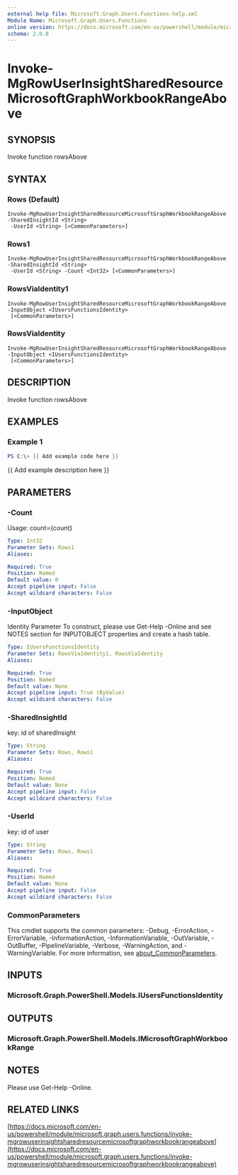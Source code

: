 ```yaml
---
external help file: Microsoft.Graph.Users.Functions-help.xml
Module Name: Microsoft.Graph.Users.Functions
online version: https://docs.microsoft.com/en-us/powershell/module/microsoft.graph.users.functions/invoke-mgrowuserinsightsharedresourcemicrosoftgraphworkbookrangeabove
schema: 2.0.0
---
```


# Invoke-MgRowUserInsightSharedResourceMicrosoftGraphWorkbookRangeAbove

## SYNOPSIS
Invoke function rowsAbove

## SYNTAX

### Rows (Default)
```
Invoke-MgRowUserInsightSharedResourceMicrosoftGraphWorkbookRangeAbove -SharedInsightId <String>
 -UserId <String> [<CommonParameters>]
```

### Rows1
```
Invoke-MgRowUserInsightSharedResourceMicrosoftGraphWorkbookRangeAbove -SharedInsightId <String>
 -UserId <String> -Count <Int32> [<CommonParameters>]
```

### RowsViaIdentity1
```
Invoke-MgRowUserInsightSharedResourceMicrosoftGraphWorkbookRangeAbove -InputObject <IUsersFunctionsIdentity>
 [<CommonParameters>]
```

### RowsViaIdentity
```
Invoke-MgRowUserInsightSharedResourceMicrosoftGraphWorkbookRangeAbove -InputObject <IUsersFunctionsIdentity>
 [<CommonParameters>]
```

## DESCRIPTION
Invoke function rowsAbove

## EXAMPLES

### Example 1
```powershell
PS C:\> {{ Add example code here }}
```

{{ Add example description here }}

## PARAMETERS

### -Count
Usage: count={count}

```yaml
Type: Int32
Parameter Sets: Rows1
Aliases:

Required: True
Position: Named
Default value: 0
Accept pipeline input: False
Accept wildcard characters: False
```

### -InputObject
Identity Parameter
To construct, please use Get-Help -Online and see NOTES section for INPUTOBJECT properties and create a hash table.

```yaml
Type: IUsersFunctionsIdentity
Parameter Sets: RowsViaIdentity1, RowsViaIdentity
Aliases:

Required: True
Position: Named
Default value: None
Accept pipeline input: True (ByValue)
Accept wildcard characters: False
```

### -SharedInsightId
key: id of sharedInsight

```yaml
Type: String
Parameter Sets: Rows, Rows1
Aliases:

Required: True
Position: Named
Default value: None
Accept pipeline input: False
Accept wildcard characters: False
```

### -UserId
key: id of user

```yaml
Type: String
Parameter Sets: Rows, Rows1
Aliases:

Required: True
Position: Named
Default value: None
Accept pipeline input: False
Accept wildcard characters: False
```

### CommonParameters
This cmdlet supports the common parameters: -Debug, -ErrorAction, -ErrorVariable, -InformationAction, -InformationVariable, -OutVariable, -OutBuffer, -PipelineVariable, -Verbose, -WarningAction, and -WarningVariable. For more information, see [about_CommonParameters](http://go.microsoft.com/fwlink/?LinkID=113216).

## INPUTS

### Microsoft.Graph.PowerShell.Models.IUsersFunctionsIdentity
## OUTPUTS

### Microsoft.Graph.PowerShell.Models.IMicrosoftGraphWorkbookRange
## NOTES
Please use Get-Help -Online.

## RELATED LINKS

[https://docs.microsoft.com/en-us/powershell/module/microsoft.graph.users.functions/invoke-mgrowuserinsightsharedresourcemicrosoftgraphworkbookrangeabove](https://docs.microsoft.com/en-us/powershell/module/microsoft.graph.users.functions/invoke-mgrowuserinsightsharedresourcemicrosoftgraphworkbookrangeabove)

